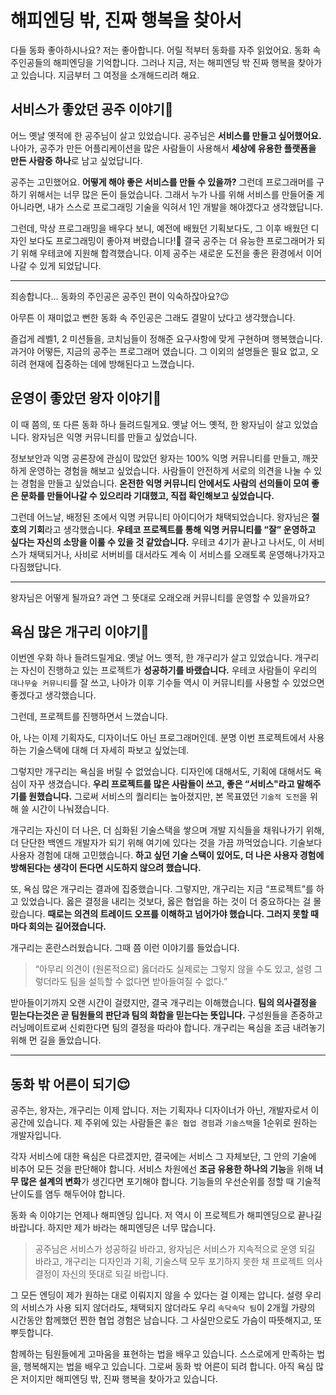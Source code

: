 # 해피엔딩 밖, 진짜 행복을 찾아서

다들 동화 좋아하시나요? 저는 좋아합니다. 어릴 적부터 동화를 자주 읽었어요. 동화 속 주인공들의 해피엔딩을 기억합니다. 그러나 지금, 저는 해피엔딩 밖 진짜 행복을 찾아가고 있습니다. 지금부터 그 여정을 소개해드리려 해요.

## 서비스가 좋았던 공주 이야기👸

어느 옛날 옛적에 한 공주님이 살고 있었습니다. 공주님은 **서비스를 만들고 싶어했어요.** 나아가, 공주가 만든 어플리케이션을 많은 사람들이 사용해서 **세상에 유용한 플랫폼을 만든 사람중 하나**로 남고 싶었답니다.

공주는 고민했어요. **어떻게 해야 좋은 서비스를 만들 수 있을까?** 그런데 프로그래머를 구하기 위해서는 너무 많은 돈이 들었습니다. 그래서 누가 나를 위해 서비스를 만들어줄 게 아니라면, 내가 스스로 프로그래밍 기술을 익혀서 1인 개발을 해야겠다고 생각했답니다.

그런데, 막상 프로그래밍을 배우다 보니, 예전에 배웠던 기획보다도, 그 이후 배웠던 디자인 보다도 프로그래밍이 좋아져 버렸습니다!🥰 결국 공주는 더 유능한 프로그래머가 되기 위해 우테코에 지원해 합격했습니다. 이제 공주는 새로운 도전을 좋은 환경에서 이어나갈 수 있게 되었답니다.

---

죄송합니다… 동화의 주인공은 공주인 편이 익숙하잖아요?😉

아무튼 이 재미없고 뻔한 동화 속 주인공은 그래도 결말이 났다고 생각했습니다.

즐겁게 레벨1, 2 미션들을, 코치님들이 정해준 요구사항에 맞게 구현하며 행복했습니다. 과거야 어떻든, 지금의 공주는 프로그래머 였습니다. 그 이외의 설명들은 필요 없고, 오히려 현재에 집중하는 데에 방해된다고 느꼈습니다.

## 운영이 좋았던 왕자 이야기🤴

이 때 쯤의, 또 다른 동화 하나 들려드릴게요. 옛날 어느 옛적, 한 왕자님이 살고 있었습니다. 왕자님은 익명 커뮤니티를 만들고 싶었습니다.

정보보안과 익명 공론장에 관심이 많았던 왕자는 100% 익명 커뮤니티를 만들고, 깨끗하게 운영하는 경험을 해보고 싶었습니다. 사람들이 안전하게 서로의 의견을 나눌 수 있는 경험을 만들고 싶었습니다. **온전한 익명 커뮤니티 안에서도 사람의 선의들이 모여 좋은 문화를 만들어나갈 수 있으리라 기대했고, 직접 확인해보고 싶었습니다.**

그런데 어느날, 배정된 조에서 익명 커뮤니티 아이디어가 채택되었습니다. 왕자님은 **절호의 기회**라고 생각했습니다. **우테코 프로젝트를 통해 익명 커뮤니티를 “잘” 운영하고 싶다는 자신의 소망을 이룰 수 있을 것 같았습니다.** 우테코 4기가 끝나고 나서도, 이 서비스가 채택되거나, 사비로 서버비를 대서라도 계속 이 서비스를 오래토록 운영해나가자고 다짐했답니다.

---

왕자님은 어떻게 될까요? 과연 그 뜻대로 오래오래 커뮤니티를 운영할 수 있을까요?

## 욕심 많은 개구리 이야기🐸

이번엔 우화 하나 들려드릴게요. 옛날 어느 옛적, 한 개구리가 살고 있었습니다. 개구리는 자신이 진행하고 있는 프로젝트가 **성공하기를 바랬습니다.** 우테코 사람들이 우리의 `대나무숲 커뮤니티`를 잘 쓰고, 나아가 이후 기수들 역시 이 커뮤니티를 사용할 수 있었으면 좋겠다고 생각했습니다.

그런데, 프로젝트를 진행하면서 느꼈습니다.

아, 나는 이제 기획자도, 디자이너도 아닌 프로그래머인데. 분명 이번 프로젝트에서 사용하는 기술스택에 대해 더 자세히 파보고 싶었는데.

그렇지만 개구리는 욕심을 버릴 수 없었습니다. 디자인에 대해서도, 기획에 대해서도 욕심이 자꾸 생겼습니다. **우리 프로젝트를 많은 사람들이 쓰고, 좋은 “서비스"라고 말해주기를 원했습니다.** 그로써 서비스의 퀄리티는 높아졌지만, 본 목표였던 `기술적 도전`을 위해 쓸 시간이 나눠졌습니다.

개구리는 자신이 더 나은, 더 심화된 기술스택을 쌓으며 개발 지식들을 채워나가기 위해, 더 단단한 백엔드 개발자가 되기 위해 여기에 있다는 것을 가끔 까먹었습니다. 기술보다 사용자 경험에 대해 고민했습니다. **하고 싶던 기술 스택이 있어도, 더 나은 사용자 경험에 방해된다는 생각이 든다면 시도하지 않으려 했습니다.**

또, 욕심 많은 개구리는 결과에 집중했습니다. 그렇지만, 개구리는 지금 “프로젝트”를 하고 있었습니다. 옳은 결정을 내리는 것보다, 옳은 협업을 하는 것이 더 중요하다는 걸 몰랐습니다. **때로는 의견의 트레이드 오프를 이해하고 넘어가야 했습니다. 그러지 못할 때마다 회의는 길어졌습니다.**

개구리는 혼란스러웠습니다. 그때 쯤 이런 이야기를 들었습니다.

> “아무리 의견이 (원론적으로) 옳더라도 실제로는 그렇지 않을 수도 있고, 설령 그렇더라도 팀을 설득할 수 없다면 받아들여질 수 없다.”
>

받아들이기까지 오랜 시간이 걸렸지만, 결국 개구리는 이해했습니다. **팀의 의사결정을 믿는다는것은 곧 팀원들의 판단과 팀의 화합을 믿는다는 뜻입니다.** 구성원들을 존중하고 러닝메이트로써 신뢰한다면 팀의 결정을 따라야 합니다. 개구리는 욕심을 조금 내려놓기 위해 먼 길을 돌았습니다.

---

## 동화 밖 어른이 되기😌

공주는, 왕자는, 개구리는 이제 압니다. 저는 기획자나 디자이너가 아닌, 개발자로서 이 공간에 있습니다. 제 주위에 있는 사람들은 `좋은 협업 경험`과 `기술스택`을 1순위로 원하는 개발자입니다.

각자 서비스에 대한 욕심은 다르겠지만, 결국에는 서비스 그 자체보단, 그 안의 기술에 비추어 모든 것을 판단해야 합니다. 서비스 차원에선 **조금 유용한 하나의 기능**을 위해 **너무 많은 설계의 변화**가 생긴다면 포기해야 합니다. 기능들의 우선순위를 정할 때 기술적 난이도를 염두 해두어야 합니다.

동화 속 이야기는 언제나 해피엔딩 입니다. 저 역시 이 프로젝트가 해피엔딩으로 끝나길 바랍니다. 하지만 제가 바라는 해피엔딩은 너무 많습니다.

> 공주님은 서비스가 성공하길 바라고, 왕자님은 서비스가 지속적으로 운영 되길 바라고, 개구리는 디자인과 기획, 기술스택 모두 포기하지 못한 채 프로젝트 의사결정이 자신의 뜻대로 되길 바랍니다.
>

그 모든 엔딩이 제가 원하는 대로 이뤄지지 않을 수 있다는 걸 이제는 압니다. 설령 우리의 서비스가 사용 되지 않더라도, 채택되지 않더라도 우리 `속닥속닥 팀`이 2개월 가량의 시간동안 함께했던 찐한 협업 경험은 남습니다. 그 사실만으로도 가슴이 따뜻해지고, 또 뿌듯합니다.

함께하는 팀원들에게 고마움을 표현하는 법을 배우고 있습니다. 스스로에게 만족하는 법을, 행복해지는 법을 배우고 있습니다. 그로써 동화 밖 어른이 되려 합니다. 아직 욕심 많은 저이지만 해피엔딩 밖, 진짜 행복을 찾아가고 있습니다.
